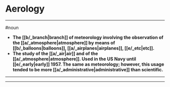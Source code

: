 # Aerology
---
#noun
- **The [[b/_branch|branch]] of meteorology involving the observation of the [[a/_atmosphere|atmosphere]] by means of [[b/_balloons|balloons]], [[a/_airplanes|airplanes]], [[e/_etc|etc]].**
- **The study of the [[a/_air|air]] and of the [[a/_atmosphere|atmosphere]]. Used in the US Navy until [[e/_early|early]] 1957. The same as meteorology; however, this usage tended to be more [[a/_administrative|administrative]] than scientific.**
---
---
